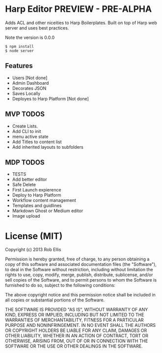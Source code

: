 # Harp Editor PREVIEW - PRE-ALPHA 

Adds ACL and other niceities to Harp Boilerplates.
Built on top of Harp web server and uses best practices.

Note the version is 0.0.0

	$ npm install
	$ node server 

## Features
- Users [Not done]
- Admin Dashboard
- Decorates JSON
- Saves Locally
- Deployes to Harp Platform [Not done]

## MVP TODOS
- Create Lists.
- Add CLI to init 
- menu active state
- Add Titles to content list
- Add inherited layouts to subfolders

## MDP TODOS
- TESTS
- Add better editor
- Safe Delete
- First Launch expierence
- Deploy to Harp Platform
- Workflow content management
- Templates and guidlines
- Markdown Ghost or Medium editor 
- Image upload


# License (MIT)

Copyright (c) 2013 Rob Ellis

Permission is hereby granted, free of charge, to any person obtaining a copy
of this software and associated documentation files (the "Software"), to deal
in the Software without restriction, including without limitation the rights
to use, copy, modify, merge, publish, distribute, sublicense, and/or sell
copies of the Software, and to permit persons to whom the Software is
furnished to do so, subject to the following conditions:

The above copyright notice and this permission notice shall be included in
all copies or substantial portions of the Software.

THE SOFTWARE IS PROVIDED "AS IS", WITHOUT WARRANTY OF ANY KIND, EXPRESS OR
IMPLIED, INCLUDING BUT NOT LIMITED TO THE WARRANTIES OF MERCHANTABILITY,
FITNESS FOR A PARTICULAR PURPOSE AND NONINFRINGEMENT. IN NO EVENT SHALL THE
AUTHORS OR COPYRIGHT HOLDERS BE LIABLE FOR ANY CLAIM, DAMAGES OR OTHER
LIABILITY, WHETHER IN AN ACTION OF CONTRACT, TORT OR OTHERWISE, ARISING FROM,
OUT OF OR IN CONNECTION WITH THE SOFTWARE OR THE USE OR OTHER DEALINGS IN
THE SOFTWARE.